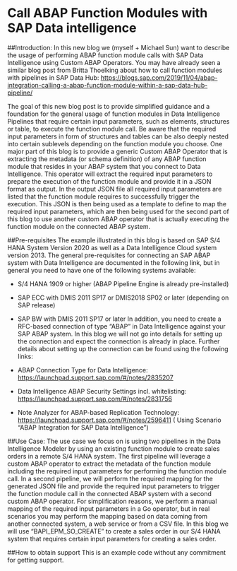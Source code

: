 # Call ABAP Function Modules with SAP Data intelligence

##Introduction:
In this new blog we (myself + Michael Sun) want to describe the usage of performing ABAP function module calls with SAP Data Intelligence using Custom ABAP Operators. 
You may have already seen a similar blog post from Britta Thoelking about how to call function modules with pipelines in SAP Data Hub: 
https://blogs.sap.com/2019/11/04/abap-integration-calling-a-abap-function-module-within-a-sap-data-hub-pipeline/ 

The goal of this new blog post is to provide simplified guidance and a foundation for the general usage of function modules in Data Intelligence Pipelines that require certain input parameters, such as elements, structures or table, to execute the function module call. Be aware that the required input parameters in form of structures and tables can be also deeply nested into certain sublevels depending on the function module you choose.
One major part of this blog is to provide a generic Custom ABAP Operator that is extracting the metadata (or schema definition) of any ABAP function module that resides in your ABAP system that you connect to Data Intelligence. This operator will extract the required input parameters to prepare the execution of the function module and provide it in a JSON format as output. In the output JSON file all required input parameters are listed that the function module requires to successfully trigger the execution. This JSON is then being used as a template to define to map the required input parameters, which are then being used for the second part of this blog to use another custom ABAP operator that is actually executing the function module on the connected ABAP system. 

##Pre-requisites
The example illustrated in this blog is based on SAP S/4 HANA System Version 2020 as well as a Data Intelligence Cloud system version 2013. The general pre-requisites for connecting an SAP ABAP system with Data Intelligence are documented in the following link, but in general you need to have one of the following systems available:
-	S/4 HANA 1909 or higher (ABAP Pipeline Engine is already pre-installed)
-	SAP ECC with DMIS 2011 SP17 or DMIS2018 SP02 or later (depending on SAP release)
-	SAP BW with DMIS 2011 SP17 or later
In addition, you need to create a RFC-based connection of type “ABAP” in Data Intelligence against your  SAP ABAP system. In this blog we will not go into details for setting up the connection and expect the connection is already in place. Further details about setting up the connection can be found using the following links:
-	ABAP Connection Type for Data Intelligence: https://launchpad.support.sap.com/#/notes/2835207 

-	Data Intelligence ABAP Security Settings incl. whitelisting: https://launchpad.support.sap.com/#/notes/2831756

-	Note Analyzer for ABAP-based Replication Technology:
https://launchpad.support.sap.com/#/notes/2596411 
( Using  Scenario “ABAP Integration for SAP Data Intelligence”)

##Use Case:
The use case we focus on is using two pipelines in the Data Intelligence Modeler by using an existing function module to create sales orders in a remote S/4 HANA system. The first pipeline will leverage a custom ABAP operator to extract the metadata of the function module including the required input parameters for performing the function module call. 
In a second pipeline, we will perform the required mapping for the generated JSON file and provide the required input parameters to trigger the function module call in the connected ABAP system with a second custom ABAP operator. For simplification reasons, we perform a  manual mapping of the required input parameters in a Go operator, but in real scenarios you may perform the mapping based on data coming from another connected system, a web service or from a CSV file. In this blog we will use “BAPI_EPM_SO_CREATE” to create a sales order in our S/4 HANA system that requires certain input parameters for creating a sales order.

##How to obtain support
This is an example code without any commitment for getting support.
